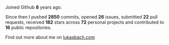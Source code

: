 Joined Github **8** years ago.

Since then I pushed **2850** commits, opened **26** issues, submitted **22** pull requests, received **182** stars across **72** personal projects and contributed to **16** public repositories.

Find out more about me on [lukasbach.com](https://lukasbach.com)
